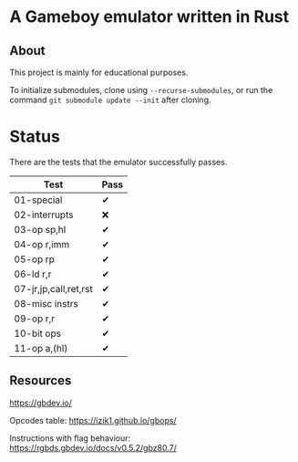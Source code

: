 # A Gameboy emulator written in Rust

## About
This project is mainly for educational purposes.

To initialize submodules, clone using `--recurse-submodules`, or run the command `git submodule update --init` after cloning.

# Status
There are the tests that the emulator successfully passes.

| Test                  | Pass |
| --                    | --   |
| 01-special            | ✔    |
| 02-interrupts         | ❌   |
| 03-op sp,hl           | ✔    | 
| 04-op r,imm           | ✔    |
| 05-op rp              | ✔    |
| 06-ld r,r             | ✔    |
| 07-jr,jp,call,ret,rst | ✔    |
| 08-misc instrs        | ✔    |
| 09-op r,r             | ✔    |
| 10-bit ops            | ✔    |
| 11-op a,(hl)          | ✔    |

## Resources
https://gbdev.io/

Opcodes table: https://izik1.github.io/gbops/

Instructions with flag behaviour: https://rgbds.gbdev.io/docs/v0.5.2/gbz80.7/

